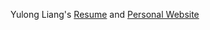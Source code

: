Yulong Liang's [Resume](Yulong_Resume_Product_Update.pdf) and [Personal Website](https://younglilbird.github.io/)
